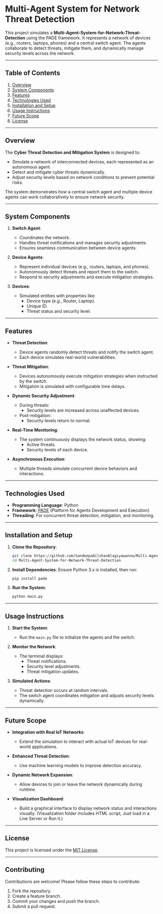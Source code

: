 # **Multi-Agent System for Network Threat Detection**

This project simulates a **Multi-Agent-System-for-Network-Threat-Detection** using the PADE framework. It represents a network of devices (e.g., routers, laptops, phones) and a central switch agent. The agents collaborate to detect threats, mitigate them, and dynamically manage security levels across the network.

---

## **Table of Contents**
1. [Overview](#overview)
2. [System Components](#system-components)
3. [Features](#features)
4. [Technologies Used](#technologies-used)
5. [Installation and Setup](#installation-and-setup)
6. [Usage Instructions](#usage-instructions)
7. [Future Scope](#future-scope)
8. [License](#license)

---

## **Overview**

The **Cyber Threat Detection and Mitigation System** is designed to:
- Simulate a network of interconnected devices, each represented as an autonomous agent.
- Detect and mitigate cyber threats dynamically.
- Adjust security levels based on network conditions to prevent potential risks.

The system demonstrates how a central switch agent and multiple device agents can work collaboratively to ensure network security.

---

## **System Components**

1. **Switch Agent**:
   - Coordinates the network.
   - Handles threat notifications and manages security adjustments.
   - Ensures seamless communication between device agents.

2. **Device Agents**:
   - Represent individual devices (e.g., routers, laptops, and phones).
   - Autonomously detect threats and report them to the switch.
   - Respond to security adjustments and execute mitigation strategies.

3. **Devices**:
   - Simulated entities with properties like:
     - Device type (e.g., Router, Laptop).
     - Unique ID.
     - Threat status and security level.

---

## **Features**

- **Threat Detection**:
  - Device agents randomly detect threats and notify the switch agent.
  - Each device simulates real-world vulnerabilities.

- **Threat Mitigation**:
  - Devices autonomously execute mitigation strategies when instructed by the switch.
  - Mitigation is simulated with configurable time delays.

- **Dynamic Security Adjustment**:
  - During threats:
    - Security levels are increased across unaffected devices.
  - Post-mitigation:
    - Security levels return to normal.

- **Real-Time Monitoring**:
  - The system continuously displays the network status, showing:
    - Active threats.
    - Security levels of each device.

- **Asynchronous Execution**:
  - Multiple threads simulate concurrent device behaviors and interactions.

---

## **Technologies Used**

- **Programming Language**: Python
- **Framework**: [PADE](https://github.com/grei-ufc/pade) (Platform for Agents Development and Execution)
- **Threading**: For concurrent threat detection, mitigation, and monitoring.

---

## **Installation and Setup**

1. **Clone the Repository**:
   ```bash
   git clone https://github.com/SandeepaDilshanAlagiyawanna/Multi-Agent-System-for-Network-Threat-Detection.git
   cd Multi-Agent-System-for-Network-Threat-Detection
   ```

2. **Install Dependencies**:
   Ensure Python 3.x is installed, then run:
   ```bash
   pip install pade
   ```

3. **Run the System**:
   ```bash
   python main.py
   ```

---

## **Usage Instructions**

1. **Start the System**:
   - Run the `main.py` file to initialize the agents and the switch.

2. **Monitor the Network**:
   - The terminal displays:
     - Threat notifications.
     - Security level adjustments.
     - Threat mitigation updates.

3. **Simulated Actions**:
   - Threat detection occurs at random intervals.
   - The switch agent coordinates mitigation and adjusts security levels dynamically.

---

## **Future Scope**

- **Integration with Real IoT Networks**:
  - Extend the simulation to interact with actual IoT devices for real-world applications.

- **Enhanced Threat Detection**:
  - Use machine learning models to improve detection accuracy.

- **Dynamic Network Expansion**:
  - Allow devices to join or leave the network dynamically during runtime.

- **Visualization Dashboard**:
  - Build a graphical interface to display network status and interactions visually. (Visualization folder includes HTML script, Just load in a Live Server or Run it.)

---

## **License**

This project is licensed under the [MIT License](LICENSE).

---

## **Contributing**

Contributions are welcome! Please follow these steps to contribute:
1. Fork the repository.
2. Create a feature branch.
3. Commit your changes and push the branch.
4. Submit a pull request.
